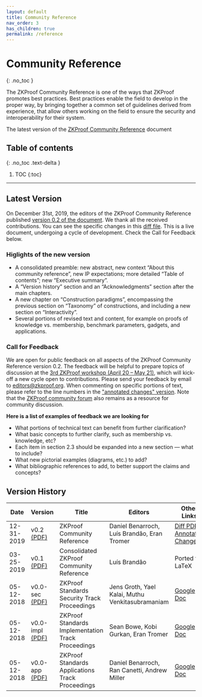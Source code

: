 ```yaml
---
layout: default
title: Community Reference
nav_order: 3
has_children: true
permalink: /reference
---
```


# Community Reference
{: .no_toc }

The ZKProof Community Reference is one of the ways that ZKProof promotes best practices. Best practices enable the field to develop in the proper way, by bringing together a common set of guidelines derived from experience, that allow others working on the field to ensure the security and interoperability for their system. 

The latest version of the [ZKProof Community Reference](/pages/reference/reference.pdf) document


## Table of contents
{: .no_toc .text-delta }

1. TOC
{:toc}

---

## Latest Version

On December 31st, 2019, the editors of the ZKProof Community Reference published [version 0.2 of the document](/pages/reference/reference.pdf). We thank all the received contributions. You can see the specific changes in this [diff file](/pages/reference/diffs/diff-v0.2-from-v0.1.pdf). This is a live document, undergoing a cycle of development. Check the Call for Feedback below.

### Higlights of the new version

- A consolidated preamble: new abstract, new context “About this community reference”, new IP expectations; more detailed “Table of contents”; new “Executive summary”.
- A “Version history” section and an “Acknowledgments” section after the main chapters.
- A new chapter on “Construction paradigms”, encompassing the previous section on “Taxonomy” of constructions, and including a new section on “Interactivity”.
- Several portions of revised text and content, for example on proofs of knowledge vs. membership, benchmark parameters, gadgets, and applications.


### Call for Feedback 
  
We are open for public feedback on all aspects of the ZKProof Community Reference version 0.2. The feedback will be helpful to prepare topics of discussion at the [3rd ZKProof workshop (April 20 – May 21)](https://zkproof.org/events/workshop3), which will kick-off a new cycle open to contributions. Please send your feedback by email to [editors@zkproof.org](mailto:editors@zkproof.org). When commenting on specific portions of text, please refer to the line numbers in the ["annotated changes" version](/pages/reference/diffs/changes-v0.2-from-v0.1.pdf). Note that the [ZKProof community forum](https://community.zkproof.org) also remains as a resource for community discussion.

**Here is a list of examples of feedback we are looking for**

- What portions of technical text can benefit from further clarification?
- What basic concepts to further clarify, such as membership vs. knowledge, etc?
- Each item in section 2.3 should be expanded into a new section — what to include?
- What new pictorial examples (diagrams, etc.) to add?
- What bibliographic references to add, to better support the claims and concepts?


## Version History


Date | Version | Title | Editors | Other Links
-----|---------|-------|---------|---------
12-31-2019 | v0.2 [(PDF)](/pages/reference/reference.pdf) | ZKProof Community Reference | Daniel Benarroch, Luís Brandâo, Eran Tromer | [Diff PDF](/pages/reference/diffs/diff-v0.2-from-v0.1.pdf) & [Annotated Changes](/pages/reference/difs/changes-v0.2-from-v0.1.pdf)
03-25-2019 | v0.1 [(PDF)](/pages/reference/versions/reference-v0.1.pdf) | Consolidated ZKProof Community Reference | Luís Brandâo | Ported to LaTeX
05-12-2018 | v0.0-sec [(PDF)](/pages/reference/versions/zkproof-security-20180801.pdf) | ZKProof Standards Security Track Proceedings | Jens Groth, Yael Kalai, Muthu Venkitasubramaniam | [Google Doc](https://docs.google.com/document/d/1uXKovVpYuXRybCpFH97iMm9IVhzr2zfWCzrVm9jl5JA/edit?usp=sharing)
05-12-2018 | v0.0-impl [(PDF)](/pages/reference/versions/zkproof-implementation-20180801.pdf) | ZKProof Standards Implementation Track Proceedings | Sean Bowe, Kobi Gurkan, Eran Tromer | [Google Doc](https://docs.google.com/document/d/1gcSXlQp1NOSza-8dBczL3X0KbLNvsYn4JXbpDMhUF2c/edit?usp=sharing)
05-12-2018 | v0.0-app [(PDF)](/pages/reference/versions/zkproof-applications-20180801.pdf) | ZKProof Standards Applications Track Proceedings | Daniel Benarroch, Ran Canetti, Andrew Miller | [Google Doc](https://docs.google.com/document/d/1spgtYG8iXZ_NjUXdN8AEdKdGmaulE8r-mf7NsQ-_y4E/edit?usp=sharing)
